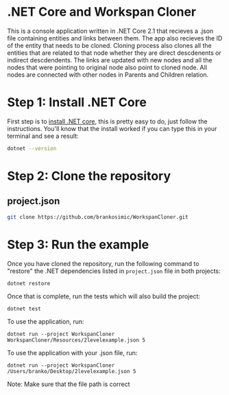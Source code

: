 ﻿

<a id="org94c5fde"></a>

# .NET Core and Workspan Cloner

This is a console application written in .NET Core 2.1 that recieves a .json file containing entities and links between them.
The app also recieves the ID of the entity that needs to be cloned. 
Cloning process also clones all the entities that are related to that node whether they are direct descdenents or indirect descdendents.
The links are updated with new nodes and all the nodes that were pointing to original node also point to cloned node.
All nodes are connected with other nodes in Parents and Children relation.

<a id="org320aa52"></a>

# Step 1: Install .NET Core

First step is to [install .NET core](https://www.microsoft.com/net/core), this is pretty easy to do, just follow the instructions. You'll know that the install worked if you can type this in your terminal and see a result:

```sh
dotnet --version
```


<a id="orgd0bf219"></a>

# Step 2: Clone the repository

<a id="org9ac7c6b"></a>

## project.json

```sh
git clone https://github.com/brankosimic/WorkspanCloner.git

```


<a id="orgff68563"></a>

# Step 3: Run the example

Once you have cloned the repository, run the following command to "restore" the .NET dependencies listed in `project.json` file in both projects:

```sh
dotnet restore
```

Once that is complete, run the tests which will also build the project:

```
dotnet test
```

To use the application, run:

```
dotnet run --project WorkspanCloner WorkspanCloner/Resources/2levelexample.json 5
```

To use the application with your .json file, run:

```
dotnet run --project WorkspanCloner /Users/branko/Desktop/2levelexample.json 5
```

Note: Make sure that the file path is correct